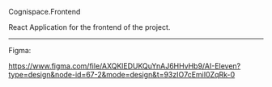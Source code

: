 
Cognispace.Frontend

React Application for the frontend of the project.


______

Figma:

https://www.figma.com/file/AXQKlEDUKQuYnAJ6HHvHb9/AI-Eleven?type=design&node-id=67-2&mode=design&t=93zIO7cEmiI0ZqRk-0
